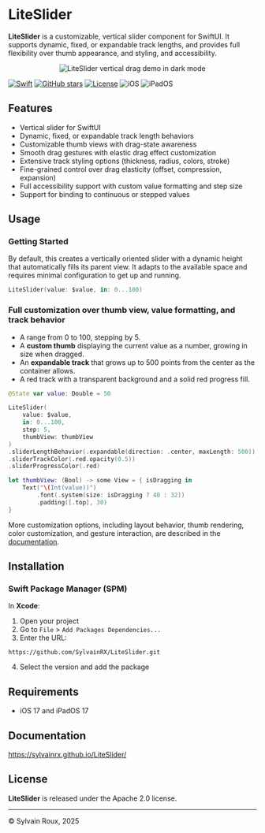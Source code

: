 # LiteSlider

**LiteSlider** is a customizable, vertical slider component for SwiftUI. It supports dynamic, fixed, or expandable track lengths, and provides full flexibility over thumb appearance, and styling, and accessibility.

<div align="center">
  <picture>
    <source media="(prefers-color-scheme: dark)" srcset="https://raw.githubusercontent.com/SylvainRX/sylvainrx.github.io/main/LiteSlider/demo/dark.gif">
    <source media="(prefers-color-scheme: light)" srcset="https://raw.githubusercontent.com/SylvainRX/sylvainrx.github.io/main/LiteSlider/demo/light.gif">
    <img alt="LiteSlider vertical drag demo in dark mode" src="https://raw.githubusercontent.com/SylvainRX/sylvainrx.github.io/main/LiteSlider/demo/dark.gif">
  </picture>
</div>

[![Swift](https://img.shields.io/badge/Swift%206.1-FA7343?logo=swift&logoColor=white)](https://swift.org) [![GitHub stars](https://img.shields.io/github/stars/SylvainRX/LiteSlider?style=flat&color=yellow&label=Stars)](https://github.com/SylvainRX/LiteSlider/stargazers) [![License](https://img.shields.io/badge/License-Apache%202.0-blue)](https://github.com/SylvainRX/LiteSlider/blob/main/LICENSE) ![iOS](https://img.shields.io/badge/iOS-17.0+-lightgray?logo=apple&logoColor=white) ![iPadOS](https://img.shields.io/badge/iPadOS-17.0+-lightgray?logo=apple&logoColor=white)

## Features

- Vertical slider for SwiftUI
- Dynamic, fixed, or expandable track length behaviors
- Customizable thumb views with drag-state awareness
- Smooth drag gestures with elastic drag effect customization
- Extensive track styling options (thickness, radius, colors, stroke)
- Fine-grained control over drag elasticity (offset, compression, expansion)
- Full accessibility support with custom value formatting and step size
- Support for binding to continuous or stepped values

## Usage

### Getting Started

By default, this creates a vertically oriented slider with a dynamic height that automatically fills its parent view. It adapts to the available space and requires minimal configuration to get up and running.
```swift
LiteSlider(value: $value, in: 0...100)
```

### Full customization over thumb view, value formatting, and track behavior
-   A range from 0 to 100, stepping by 5.
-   A  **custom thumb**  displaying the current value as a number, growing in size when dragged.
-   An  **expandable track**  that grows up to 500 points from the center as the container allows.
-   A red track with a transparent background and a solid red progress fill.
```swift
@State var value: Double = 50

LiteSlider(
    value: $value,
    in: 0...100,
    step: 5,
    thumbView: thumbView
)
.sliderLengthBehavior(.expandable(direction: .center, maxLength: 500))
.sliderTrackColor(.red.opacity(0.5))
.sliderProgressColor(.red)

let thumbView: (Bool) -> some View = { isDragging in
    Text("\(Int(value))")
        .font(.system(size: isDragging ? 40 : 32))
        .padding([.top], 30)
}
```
More customization options, including layout behavior, thumb rendering, color customization, and gesture interaction, are described in the [documentation](https://sylvainrx.github.io/LiteSlider/documentation/liteslider/swiftuicore/view).

## Installation

### Swift Package Manager (SPM)

In **Xcode**:

1. Open your project
2. Go to `File` > `Add Packages Dependencies...`
3. Enter the URL:

```
https://github.com/SylvainRX/LiteSlider.git
```

4. Select the version and add the package

## Requirements

- iOS 17 and iPadOS 17



## Documentation

https://sylvainrx.github.io/LiteSlider/

## License

**LiteSlider** is released under the Apache 2.0 license.

---

© Sylvain Roux, 2025
